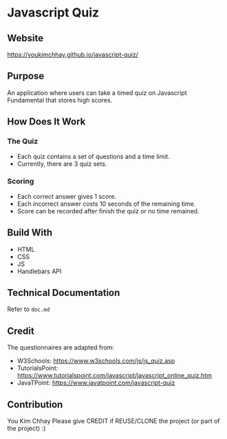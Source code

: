 # Javascript Quiz

## Website
https://youkimchhay.github.io/javascript-quiz/

## Purpose
An application where users can take a timed quiz on Javascript Fundamental that stores high scores.

## How Does It Work
### The Quiz
- Each quiz contains a set of questions and a time limit.
- Currently, there are 3 quiz sets.

### Scoring
- Each correct answer gives 1 score.
- Each incorrect answer costs 10 seconds of the remaining time.
- Score can be recorded after finish the quiz or no time remained.

## Build With
* HTML
* CSS
* JS
* Handlebars API

## Technical Documentation
Refer to `doc.md`

## Credit
The questionnaires are adapted from:
- W3Schools: https://www.w3schools.com/js/js_quiz.asp
- TutorialsPoint: https://www.tutorialspoint.com/javascript/javascript_online_quiz.htm
- JavaTPoint: https://www.javatpoint.com/javascript-quiz

## Contribution
You Kim Chhay
Please give CREDIT if REUSE/CLONE the project (or part of the project) :)
